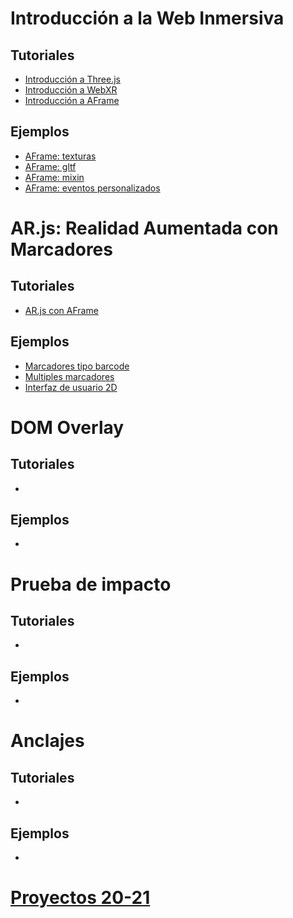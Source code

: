 # Introducción a la Web Inmersiva

## Tutoriales
 - [Introducción a Three.js](https://docs.google.com/document/d/1URuspfHvySH_q2FwFEp3Eh1IGAq1iVC4V56cZ95kkC8/edit#heading=h.bqy1pgzc7km5) 
 - [Introducción a WebXR](https://docs.google.com/document/d/1BZIdzmP5vd_9e6Ru9l9Cv-mraxV8NrNbv30PJ9jxNmk/edit#heading=h.bqy1pgzc7km5)  
 - [Introducción a AFrame](https://docs.google.com/document/d/1EbPCp3ejiDh7rnKsQnoiGQ4ViZCdYlpXEKgarRJ6sZ0/edit#heading=h.bqy1pgzc7km5)

## Ejemplos
 - [AFrame: texturas](https://replit.com/@ANDREABELLUCCI1/example-aframe-texture)
 - [AFrame: gltf](https://replit.com/@ANDREABELLUCCI1/example-aframe-gltf)
 - [AFrame: mixin](https://replit.com/@ANDREABELLUCCI1/example-aframe-mixin)
 - [AFrame: eventos personalizados](https://replit.com/@ANDREABELLUCCI1/example-aframe-customevent)

# AR.js: Realidad Aumentada con Marcadores

## Tutoriales
 - [AR.js con AFrame](https://docs.google.com/document/d/1whWFHCZznR-kO0wiwtPllF3fGUNN5_vdifOPd8Jw6Dc/edit#heading=h.bqy1pgzc7km5)

## Ejemplos
 - [Marcadores tipo barcode](https://replit.com/@ANDREABELLUCCI1/example-arjs-barcode)
 - [Multiples marcadores](https://replit.com/@ANDREABELLUCCI1/example-arjs-multiple-markers)
 - [Interfaz de usuario 2D](https://replit.com/@ANDREABELLUCCI1/tutorial-webxr-arjs-dom)

# DOM Overlay

## Tutoriales
 -

## Ejemplos
 - 

# Prueba de impacto

## Tutoriales
 -
 
## Ejemplos
 - 

# Anclajes

## Tutoriales
 -
 
## Ejemplos
 - 

# [Proyectos 20-21](https://andreabellucci.github.io/inmersivos/#projects-2021)

